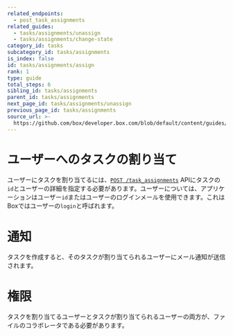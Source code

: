 ```yaml
---
related_endpoints:
  - post_task_assignments
related_guides:
  - tasks/assignments/unassign
  - tasks/assignments/change-state
category_id: tasks
subcategory_id: tasks/assignments
is_index: false
id: tasks/assignments/assign
rank: 1
type: guide
total_steps: 6
sibling_id: tasks/assignments
parent_id: tasks/assignments
next_page_id: tasks/assignments/unassign
previous_page_id: tasks/assignments
source_url: >-
  https://github.com/box/developer.box.com/blob/default/content/guides/tasks/assignments/1-assign.md
---
```

# ユーザーへのタスクの割り当て

ユーザーにタスクを割り当てるには、[`POST /task_assignments`](e://post_task_assignments) APIにタスクの`id`とユーザーの詳細を指定する必要があります。ユーザーについては、アプリケーションはユーザー`id`またはユーザーのログインメールを使用できます。これはBoxではユーザーの`login`と呼ばれます。

<Samples id="post_task_assignments">

</Samples>

<Message notice>

# 通知

タスクを作成すると、そのタスクが割り当てられるユーザーにメール通知が送信されます。

</Message>

<Message warning>

# 権限

タスクを割り当てるユーザーとタスクが割り当てられるユーザーの両方が、ファイルのコラボレータである必要があります。

</Message>
